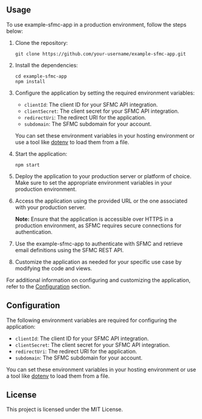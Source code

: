 ## Usage

To use example-sfmc-app in a production environment, follow the steps below:

1. Clone the repository:

   ```shell
   git clone https://github.com/your-username/example-sfmc-app.git
   ```

2. Install the dependencies:

   ```shell
   cd example-sfmc-app
   npm install
   ```

3. Configure the application by setting the required environment variables:
   - `clientId`: The client ID for your SFMC API integration.
   - `clientSecret`: The client secret for your SFMC API integration.
   - `redirectUri`: The redirect URI for the application.
   - `subdomain`: The SFMC subdomain for your account.

   You can set these environment variables in your hosting environment or use a tool like [dotenv](https://www.npmjs.com/package/dotenv) to load them from a file.

4. Start the application:

   ```shell
   npm start
   ```

5. Deploy the application to your production server or platform of choice. Make sure to set the appropriate environment variables in your production environment.

6. Access the application using the provided URL or the one associated with your production server.

   **Note:** Ensure that the application is accessible over HTTPS in a production environment, as SFMC requires secure connections for authentication.

7. Use the example-sfmc-app to authenticate with SFMC and retrieve email definitions using the SFMC REST API.

8. Customize the application as needed for your specific use case by modifying the code and views.

For additional information on configuring and customizing the application, refer to the [Configuration](#configuration) section.

## Configuration

The following environment variables are required for configuring the application:

- `clientId`: The client ID for your SFMC API integration.
- `clientSecret`: The client secret for your SFMC API integration.
- `redirectUri`: The redirect URI for the application.
- `subdomain`: The SFMC subdomain for your account.

You can set these environment variables in your hosting environment or use a tool like [dotenv](https://www.npmjs.com/package/dotenv) to load them from a file.

## License

This project is licensed under the MIT License.
